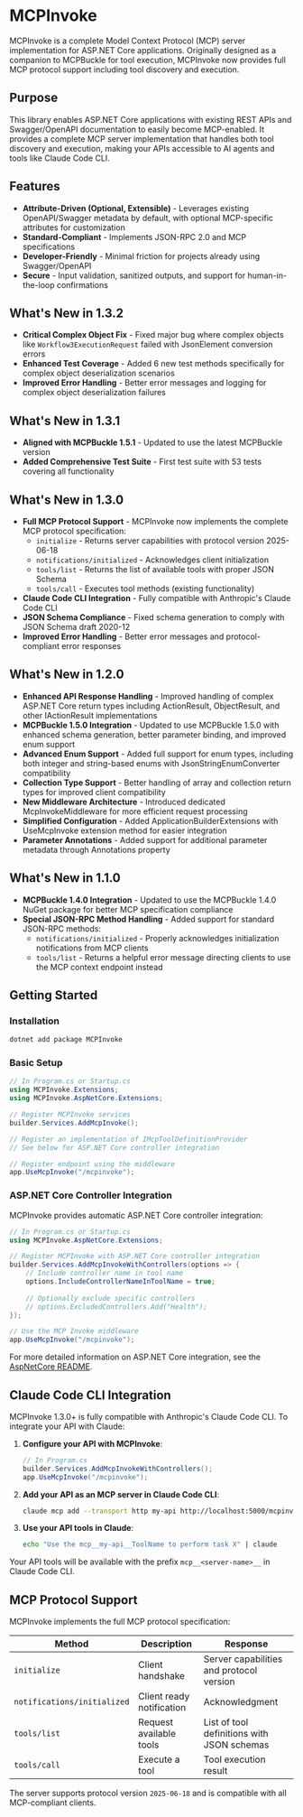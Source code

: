 # MCPInvoke

MCPInvoke is a complete Model Context Protocol (MCP) server implementation for ASP.NET Core applications. Originally designed as a companion to MCPBuckle for tool execution, MCPInvoke now provides full MCP protocol support including tool discovery and execution.

## Purpose

This library enables ASP.NET Core applications with existing REST APIs and Swagger/OpenAPI documentation to easily become MCP-enabled. It provides a complete MCP server implementation that handles both tool discovery and execution, making your APIs accessible to AI agents and tools like Claude Code CLI.

## Features

- **Attribute-Driven (Optional, Extensible)** - Leverages existing OpenAPI/Swagger metadata by default, with optional MCP-specific attributes for customization
- **Standard-Compliant** - Implements JSON-RPC 2.0 and MCP specifications
- **Developer-Friendly** - Minimal friction for projects already using Swagger/OpenAPI
- **Secure** - Input validation, sanitized outputs, and support for human-in-the-loop confirmations

## What's New in 1.3.2

- **Critical Complex Object Fix** - Fixed major bug where complex objects like `Workflow3ExecutionRequest` failed with JsonElement conversion errors
- **Enhanced Test Coverage** - Added 6 new test methods specifically for complex object deserialization scenarios
- **Improved Error Handling** - Better error messages and logging for complex object deserialization failures

## What's New in 1.3.1

- **Aligned with MCPBuckle 1.5.1** - Updated to use the latest MCPBuckle version
- **Added Comprehensive Test Suite** - First test suite with 53 tests covering all functionality

## What's New in 1.3.0

- **Full MCP Protocol Support** - MCPInvoke now implements the complete MCP protocol specification:
  - `initialize` - Returns server capabilities with protocol version 2025-06-18
  - `notifications/initialized` - Acknowledges client initialization
  - `tools/list` - Returns the list of available tools with proper JSON Schema
  - `tools/call` - Executes tool methods (existing functionality)
- **Claude Code CLI Integration** - Fully compatible with Anthropic's Claude Code CLI
- **JSON Schema Compliance** - Fixed schema generation to comply with JSON Schema draft 2020-12
- **Improved Error Handling** - Better error messages and protocol-compliant error responses

## What's New in 1.2.0

- **Enhanced API Response Handling** - Improved handling of complex ASP.NET Core return types including ActionResult<T>, ObjectResult, and other IActionResult implementations
- **MCPBuckle 1.5.0 Integration** - Updated to use MCPBuckle 1.5.0 with enhanced schema generation, better parameter binding, and improved enum support
- **Advanced Enum Support** - Added full support for enum types, including both integer and string-based enums with JsonStringEnumConverter compatibility
- **Collection Type Support** - Better handling of array and collection return types for improved client compatibility
- **New Middleware Architecture** - Introduced dedicated McpInvokeMiddleware for more efficient request processing
- **Simplified Configuration** - Added ApplicationBuilderExtensions with UseMcpInvoke extension method for easier integration
- **Parameter Annotations** - Added support for additional parameter metadata through Annotations property

## What's New in 1.1.0

- **MCPBuckle 1.4.0 Integration** - Updated to use the MCPBuckle 1.4.0 NuGet package for better MCP specification compliance
- **Special JSON-RPC Method Handling** - Added support for standard JSON-RPC methods:
  - `notifications/initialized` - Properly acknowledges initialization notifications from MCP clients
  - `tools/list` - Returns a helpful error message directing clients to use the MCP context endpoint instead

## Getting Started

### Installation

```bash
dotnet add package MCPInvoke
```

### Basic Setup

```csharp
// In Program.cs or Startup.cs
using MCPInvoke.Extensions;
using MCPInvoke.AspNetCore.Extensions;

// Register MCPInvoke services
builder.Services.AddMcpInvoke();

// Register an implementation of IMcpToolDefinitionProvider
// See below for ASP.NET Core controller integration

// Register endpoint using the middleware
app.UseMcpInvoke("/mcpinvoke");
```

### ASP.NET Core Controller Integration

MCPInvoke provides automatic ASP.NET Core controller integration:

```csharp
// In Program.cs or Startup.cs
using MCPInvoke.AspNetCore.Extensions;

// Register MCPInvoke with ASP.NET Core controller integration
builder.Services.AddMcpInvokeWithControllers(options => {
    // Include controller name in tool name
    options.IncludeControllerNameInToolName = true;
    
    // Optionally exclude specific controllers
    // options.ExcludedControllers.Add("Health");
});

// Use the MCP Invoke middleware
app.UseMcpInvoke("/mcpinvoke");
```

For more detailed information on ASP.NET Core integration, see the [AspNetCore README](MCPInvoke/AspNetCore/README.md).

## Claude Code CLI Integration

MCPInvoke 1.3.0+ is fully compatible with Anthropic's Claude Code CLI. To integrate your API with Claude:

1. **Configure your API with MCPInvoke**:
   ```csharp
   // In Program.cs
   builder.Services.AddMcpInvokeWithControllers();
   app.UseMcpInvoke("/mcpinvoke");
   ```

2. **Add your API as an MCP server in Claude Code CLI**:
   ```bash
   claude mcp add --transport http my-api http://localhost:5000/mcpinvoke
   ```

3. **Use your API tools in Claude**:
   ```bash
   echo "Use the mcp__my-api__ToolName to perform task X" | claude
   ```

Your API tools will be available with the prefix `mcp__<server-name>__` in Claude Code CLI.

## MCP Protocol Support

MCPInvoke implements the full MCP protocol specification:

| Method | Description | Response |
|--------|-------------|----------|
| `initialize` | Client handshake | Server capabilities and protocol version |
| `notifications/initialized` | Client ready notification | Acknowledgment |
| `tools/list` | Request available tools | List of tool definitions with JSON schemas |
| `tools/call` | Execute a tool | Tool execution result |

The server supports protocol version `2025-06-18` and is compatible with all MCP-compliant clients.
